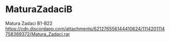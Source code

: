 # MaturaZadaciB
Matura Zadaci B1-B22
https://cdn.discordapp.com/attachments/621276556144410624/1114201114758369372/Matura_Zadaci.rar
